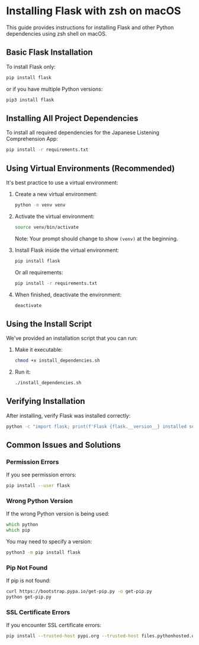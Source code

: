 # Installing Flask with zsh on macOS

This guide provides instructions for installing Flask and other Python dependencies using zsh shell on macOS.

## Basic Flask Installation

To install Flask only:

```zsh
pip install flask
```

or if you have multiple Python versions:

```zsh
pip3 install flask
```

## Installing All Project Dependencies

To install all required dependencies for the Japanese Listening Comprehension App:

```zsh
pip install -r requirements.txt
```

## Using Virtual Environments (Recommended)

It's best practice to use a virtual environment:

1. Create a new virtual environment:
   ```zsh
   python -m venv venv
   ```
   
2. Activate the virtual environment:
   ```zsh
   source venv/bin/activate
   ```
   
   Note: Your prompt should change to show `(venv)` at the beginning.
   
3. Install Flask inside the virtual environment:
   ```zsh
   pip install flask
   ```
   
   Or all requirements:
   ```zsh
   pip install -r requirements.txt
   ```
   
4. When finished, deactivate the environment:
   ```zsh
   deactivate
   ```

## Using the Install Script

We've provided an installation script that you can run:

1. Make it executable:
   ```zsh
   chmod +x install_dependencies.sh
   ```
   
2. Run it:
   ```zsh
   ./install_dependencies.sh
   ```

## Verifying Installation

After installing, verify Flask was installed correctly:

```zsh
python -c "import flask; print(f'Flask {flask.__version__} installed successfully')"
```

## Common Issues and Solutions

### Permission Errors

If you see permission errors:

```zsh
pip install --user flask
```

### Wrong Python Version

If the wrong Python version is being used:

```zsh
which python
which pip
```

You may need to specify a version:

```zsh
python3 -m pip install flask
```

### Pip Not Found

If pip is not found:

```zsh
curl https://bootstrap.pypa.io/get-pip.py -o get-pip.py
python get-pip.py
```

### SSL Certificate Errors

If you encounter SSL certificate errors:

```zsh
pip install --trusted-host pypi.org --trusted-host files.pythonhosted.org flask
```
